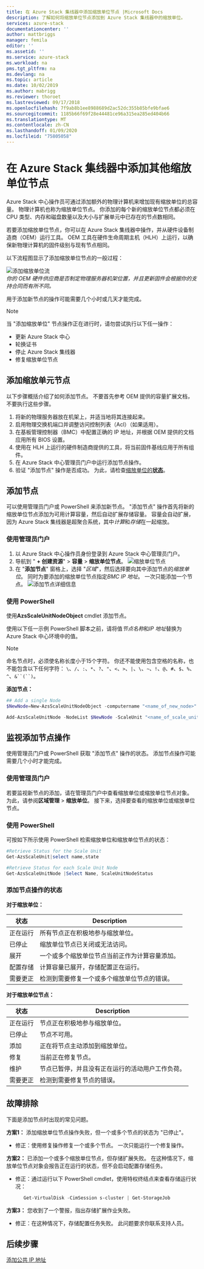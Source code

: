 ```yaml
---
title: 在 Azure Stack 集线器中添加缩放单位节点 |Microsoft Docs
description: 了解如何将缩放单位节点添加到 Azure Stack 集线器中的缩放单位。
services: azure-stack
documentationcenter: ''
author: mattbriggs
manager: femila
editor: ''
ms.assetid: ''
ms.service: azure-stack
ms.workload: na
pms.tgt_pltfrm: na
ms.devlang: na
ms.topic: article
ms.date: 10/02/2019
ms.author: mabrigg
ms.reviewer: thoroet
ms.lastreviewed: 09/17/2018
ms.openlocfilehash: 7f9ab8b1ee8988689d2ac52dc355b85bfe9bfae6
ms.sourcegitcommit: 1185b66f69f28e44481ce96a315ea285ed404b66
ms.translationtype: MT
ms.contentlocale: zh-CN
ms.lasthandoff: 01/09/2020
ms.locfileid: "75805058"
---
```

# <a name="add-additional-scale-unit-nodes-in-azure-stack-hub"></a>在 Azure Stack 集线器中添加其他缩放单位节点

Azure Stack 中心操作员可通过添加额外的物理计算机来增加现有缩放单位的总容量。 物理计算机也称为缩放单位节点。 你添加的每个新的缩放单位节点都必须在 CPU 类型、内存和磁盘数量以及大小与扩展单元中已存在的节点数相同。

若要添加缩放单位节点，你可以在 Azure Stack 集线器中操作，并从硬件设备制造商（OEM）运行工具。 OEM 工具在硬件生命周期主机（HLH）上运行，以确保新物理计算机的固件级别与现有节点相同。

以下流程图显示了添加缩放单位节点的一般过程：

![添加缩放单位流](media/azure-stack-add-scale-node/add-node-flow.png)
<br> *你的 OEM 硬件供应商是否制定物理服务器机架位置，并且更新固件会根据你的支持合同而有所不同。*

用于添加新节点的操作可能需要几个小时或几天才能完成。

> [!Note]  
> 当 "添加缩放单位" 节点操作正在进行时，请勿尝试执行以下任一操作：
>
>  - 更新 Azure Stack 中心
>  - 轮换证书
>  - 停止 Azure Stack 集线器
>  - 修复缩放单位节点


## <a name="add-scale-unit-nodes"></a>添加缩放单元节点

以下步骤概括介绍了如何添加节点。 不要首先参考 OEM 提供的容量扩展文档，不要执行这些步骤。

1. 将新的物理服务器放在机架上，并适当地将其连接起来。 
2. 启用物理交换机端口并调整访问控制列表（Acl）（如果适用）。
3. 在基板管理控制器（BMC）中配置正确的 IP 地址，并根据 OEM 提供的文档应用所有 BIOS 设置。
4. 使用在 HLH 上运行的硬件制造商提供的工具，将当前固件基线应用于所有组件。
5. 在 Azure Stack 中心管理员门户中运行添加节点操作。
6. 验证 "添加节点" 操作是否成功。 为此，请检查[缩放单位的**状态**](#monitor-add-node-operations)。 

## <a name="add-the-node"></a>添加节点

可以使用管理员门户或 PowerShell 来添加新节点。 "添加节点" 操作首先将新的缩放单位节点添加为可用计算容量，然后自动扩展存储容量。 容量会自动扩展，因为 Azure Stack 集线器是超聚合系统，其中*计算*和*存储*在一起缩放。

### <a name="use-the-administrator-portal"></a>使用管理员门户

1. 以 Azure Stack 中心操作员身份登录到 Azure Stack 中心管理员门户。
2. 导航到 " **+ 创建资源**" > **容量** > **缩放单位节点**。
   ![缩放单位节点](media/azure-stack-add-scale-node/select-node1.png)
3. 在 "**添加节点**" 窗格上，选择 "*区域*"，然后选择要向其中添加节点的*缩放单位*。 同时为要添加的缩放单位节点指定*BMC IP 地址*。 一次只能添加一个节点。
   ![添加节点详细信息](media/azure-stack-add-scale-node/select-node2.png)
 

### <a name="use-powershell"></a>使用 PowerShell

使用**AzsScaleUnitNodeObject** cmdlet 添加节点。  

使用以下任一示例 PowerShell 脚本之前，请将值*节点名称*和*IP 地址*替换为 Azure Stack 中心环境中的值。

  > [!Note]  
  > 命名节点时，必须使名称长度小于15个字符。 你还不能使用包含空格的名称，也不能包含以下任何字符： `\`、`/`、`:`、`*`、`?`、`"`、`<`、`>`、`|`、`\`、`~`、`!`、`@`、`#`、`$`、`%`、`^`、`&``(``)`。

**添加节点：**
  ```powershell
  ## Add a single Node 
  $NewNode=New-AzsScaleUnitNodeObject -computername "<name_of_new_node>" -BMCIPv4Address "<BMCIP_address_of_new_node>" 
 
  Add-AzsScaleUnitNode -NodeList $NewNode -ScaleUnit "<name_of_scale_unit_cluster>" 
  ```  

## <a name="monitor-add-node-operations"></a>监视添加节点操作 
使用管理员门户或 PowerShell 获取 "添加节点" 操作的状态。 添加节点操作可能需要几个小时才能完成。

### <a name="use-the-administrator-portal"></a>使用管理员门户 
若要监视新节点的添加，请在管理员门户中查看缩放单位或缩放单位节点对象。 为此，请参阅**区域管理** > **缩放单位**。 接下来，选择要查看的缩放单位或缩放单位节点。 

### <a name="use-powershell"></a>使用 PowerShell
可按如下所示使用 PowerShell 检索缩放单位和缩放单位节点的状态：
  ```powershell
  #Retrieve Status for the Scale Unit
  Get-AzsScaleUnit|select name,state
 
  #Retrieve Status for each Scale Unit Node
  Get-AzsScaleUnitNode |Select Name, ScaleUnitNodeStatus
```

### <a name="status-for-the-add-node-operation"></a>添加节点操作的状态 
**对于缩放单位：**

|状态               |Description  |
|---------------------|---------|
|正在运行              |所有节点正在积极地参与缩放单位。|
|已停止              |缩放单位节点已关闭或无法访问。|
|展开            |一个或多个缩放单位节点当前正作为计算容量添加。|
|配置存储  |计算容量已展开，存储配置正在运行。|
|需要更正 |检测到需要修复一个或多个缩放单位节点的错误。|


**对于缩放单位节点：**

|状态                |Description  |
|----------------------|---------|
|正在运行               |节点正在积极地参与缩放单位。|
|已停止               |节点不可用。|
|添加                |正在将节点主动添加到缩放单位。|
|修复             |当前正在修复节点。|
|维护           |节点已暂停，并且没有正在运行的活动用户工作负荷。 |
|需要更正  |检测到需要修复节点的错误。|


## <a name="troubleshooting"></a>故障排除
下面是添加节点时出现的常见问题。 

**方案1：** 添加缩放单位节点操作失败，但一个或多个节点的状态为 "已停止"。  
- 修正：使用修复操作修复一个或多个节点。 一次只能运行一个修复操作。

**方案2：** 已添加一个或多个缩放单位节点，但存储扩展失败。 在这种情况下，缩放单位节点对象会报告正在运行的状态，但不会启动配置存储任务。  
- 修正：通过运行以下 PowerShell cmdlet，使用特权终结点来查看存储运行状况：
  ```powershell
     Get-VirtualDisk -CimSession s-cluster | Get-StorageJob
  ```
 
**方案3：** 您收到了一个警报，指出存储扩展作业失败。  
- 修正：在这种情况下，存储配置任务失败。 此问题要求你联系支持人员。


## <a name="next-steps"></a>后续步骤 
[添加公共 IP 地址](azure-stack-add-ips.md) 
